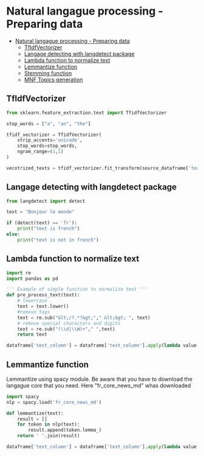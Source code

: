# Natural langague processing - Preparing data

- [Natural langague processing - Preparing data](#natural-langague-processing---preparing-data)
  * [TfIdfVectorizer](#tfidfvectorizer)
  * [Langage detecting with langdetect package](#langage-detecting-with-langdetect-package)
  * [Lambda function to normalize text](#lambda-function-to-normalize-text)
  * [Lemmantize function](#lemmantize-function)
  * [Stemming function](#stemming-function)
  * [MNF Topics generation](#mnf-topics-generation)

## TfIdfVectorizer

```python
from sklearn.feature_extraction.text import TfidfVectorizer

stop_words = ["a", "an", "the"]

tfidf_vectorizer = TfidfVectorizer(
    strip_accents='unicode',
    stop_words=stop_words, 
    ngram_range=(1,1)
)

vecotrized_texts = tfidf_vectorizer.fit_transform(source_dataframe['text_column'])
```

## Langage detecting with langdetect package

```python
from langdetect import detect

text = "Bonjour le monde"

if (detect(text) == 'fr'):
    print("text is french")
else:
    print("text is not in french")
```

## Lambda function to normalize text

```python
import re
import pandas as pd

''' Example of simple function to normalize text '''
def pre_process_text(text):
    # lowercase
    text = text.lower()
    #remove tags
    text = re.sub("&lt;/?.*?&gt;"," &lt;&gt; ", text)
    # remove special characters and digits
    text = re.sub("(\\d|\\W)+"," ",text)
    return text

dataframe['text_column'] = dataframe['text_column'].apply(lambda value:pre_process_text(value))
```

## Lemmantize function

Lemmantize using spacy module. Be aware that you have to download the langague core that you need. Here "fr_core_news_md" whas downloaded

```python
import spacy
nlp = spacy.load('fr_core_news_md')

def lemmantize(text):
    result = []
    for token in nlp(text):
        result.append(token.lemma_)
    return ' '.join(result)

dataframe['text_column'] = dataframe['text_column'].apply(lambda value:lemmantize(value))
```
